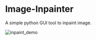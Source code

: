# Image-Inpainter
A simple python GUI tool to inpaint image.


![inpaint_demo](https://github.com/Zedd1558/Image-Inpainter/blob/master/demo/inpaint_demo.gif)
